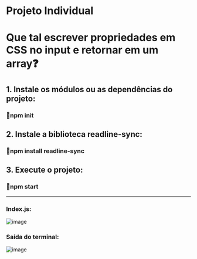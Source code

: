 # Projeto Individual

<h1>Que tal escrever propriedades em CSS no input e retornar em um array❓</h1>
<h2>1. Instale os módulos ou as dependências do projeto:</h2>
<h3>🧩npm init</h3>
<h2>2. Instale a biblioteca readline-sync:</h2>
<h3>🧩npm install readline-sync</h3>
<h2>3. Execute o projeto:</h2>
<h3>🚀npm start</h3>
<hr>








<h3>Index.js:</h3>

![image](https://user-images.githubusercontent.com/56053290/216742570-c190051e-8299-449a-9437-0ddf46d92b74.png)
<h3>Saída do terminal:</h3>

![image](https://user-images.githubusercontent.com/56053290/216743383-6a59721f-178b-4398-9b3b-97af960f8ddb.png)
